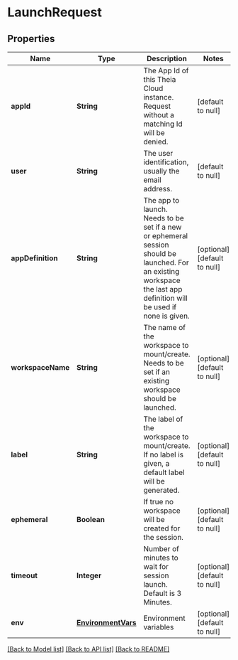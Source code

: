 # LaunchRequest
## Properties

| Name | Type | Description | Notes |
|------------ | ------------- | ------------- | -------------|
| **appId** | **String** | The App Id of this Theia Cloud instance. Request without a matching Id will be denied. | [default to null] |
| **user** | **String** | The user identification, usually the email address. | [default to null] |
| **appDefinition** | **String** | The app to launch. Needs to be set if a new or ephemeral session should be launched. For an existing workspace the last app definition will be used if none is given. | [optional] [default to null] |
| **workspaceName** | **String** | The name of the workspace to mount/create. Needs to be set if an existing workspace should be launched. | [optional] [default to null] |
| **label** | **String** | The label of the workspace to mount/create. If no label is given, a default label will be generated. | [optional] [default to null] |
| **ephemeral** | **Boolean** | If true no workspace will be created for the session. | [optional] [default to null] |
| **timeout** | **Integer** | Number of minutes to wait for session launch. Default is 3 Minutes. | [optional] [default to null] |
| **env** | [**EnvironmentVars**](EnvironmentVars.md) | Environment variables | [optional] [default to null] |

[[Back to Model list]](../README.md#documentation-for-models) [[Back to API list]](../README.md#documentation-for-api-endpoints) [[Back to README]](../README.md)

